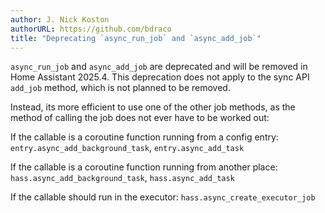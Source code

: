 ```yaml
---
author: J. Nick Koston
authorURL: https://github.com/bdraco
title: "Deprecating `async_run_job` and `async_add_job`"
---
```


`async_run_job` and `async_add_job` are deprecated and will be removed in Home Assistant 2025.4. This deprecation does not apply to the sync API `add_job` method, which is not planned to be removed.

Instead, its more efficient to use one of the other job methods, as the method of calling the job does not ever have to be worked out:

If the callable is a coroutine function running from a config entry:
`entry.async_add_background_task`, `entry.async_add_task`

If the callable is a coroutine function running from another place:
`hass.async_add_background_task`, `hass.async_add_task`

If the callable should run in the executor:
`hass.async_create_executor_job`
